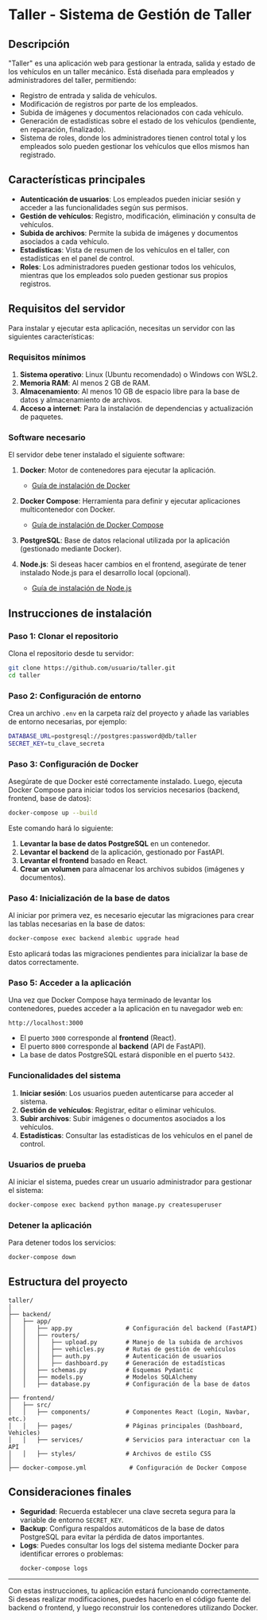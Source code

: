 # Taller - Sistema de Gestión de Taller

## Descripción

"Taller" es una aplicación web para gestionar la entrada, salida y estado de los vehículos en un taller mecánico. Está diseñada para empleados y administradores del taller, permitiendo:
- Registro de entrada y salida de vehículos.
- Modificación de registros por parte de los empleados.
- Subida de imágenes y documentos relacionados con cada vehículo.
- Generación de estadísticas sobre el estado de los vehículos (pendiente, en reparación, finalizado).
- Sistema de roles, donde los administradores tienen control total y los empleados solo pueden gestionar los vehículos que ellos mismos han registrado.

## Características principales
- **Autenticación de usuarios**: Los empleados pueden iniciar sesión y acceder a las funcionalidades según sus permisos.
- **Gestión de vehículos**: Registro, modificación, eliminación y consulta de vehículos.
- **Subida de archivos**: Permite la subida de imágenes y documentos asociados a cada vehículo.
- **Estadísticas**: Vista de resumen de los vehículos en el taller, con estadísticas en el panel de control.
- **Roles**: Los administradores pueden gestionar todos los vehículos, mientras que los empleados solo pueden gestionar sus propios registros.

## Requisitos del servidor

Para instalar y ejecutar esta aplicación, necesitas un servidor con las siguientes características:

### Requisitos mínimos
1. **Sistema operativo**: Linux (Ubuntu recomendado) o Windows con WSL2.
2. **Memoria RAM**: Al menos 2 GB de RAM.
3. **Almacenamiento**: Al menos 10 GB de espacio libre para la base de datos y almacenamiento de archivos.
4. **Acceso a internet**: Para la instalación de dependencias y actualización de paquetes.

### Software necesario

El servidor debe tener instalado el siguiente software:

1. **Docker**: Motor de contenedores para ejecutar la aplicación.
   - [Guía de instalación de Docker](https://docs.docker.com/get-docker/)
   
2. **Docker Compose**: Herramienta para definir y ejecutar aplicaciones multicontenedor con Docker.
   - [Guía de instalación de Docker Compose](https://docs.docker.com/compose/install/)

3. **PostgreSQL**: Base de datos relacional utilizada por la aplicación (gestionado mediante Docker).
   
4. **Node.js**: Si deseas hacer cambios en el frontend, asegúrate de tener instalado Node.js para el desarrollo local (opcional).
   - [Guía de instalación de Node.js](https://nodejs.org/)

## Instrucciones de instalación

### Paso 1: Clonar el repositorio

Clona el repositorio desde tu servidor:

```bash
git clone https://github.com/usuario/taller.git
cd taller
```

### Paso 2: Configuración de entorno

Crea un archivo `.env` en la carpeta raíz del proyecto y añade las variables de entorno necesarias, por ejemplo:

```bash
DATABASE_URL=postgresql://postgres:password@db/taller
SECRET_KEY=tu_clave_secreta
```

### Paso 3: Configuración de Docker

Asegúrate de que Docker esté correctamente instalado. Luego, ejecuta Docker Compose para iniciar todos los servicios necesarios (backend, frontend, base de datos):

```bash
docker-compose up --build
```

Este comando hará lo siguiente:

1. **Levantar la base de datos PostgreSQL** en un contenedor.
2. **Levantar el backend** de la aplicación, gestionado por FastAPI.
3. **Levantar el frontend** basado en React.
4. **Crear un volumen** para almacenar los archivos subidos (imágenes y documentos).

### Paso 4: Inicialización de la base de datos

Al iniciar por primera vez, es necesario ejecutar las migraciones para crear las tablas necesarias en la base de datos:

```bash
docker-compose exec backend alembic upgrade head
```

Esto aplicará todas las migraciones pendientes para inicializar la base de datos correctamente.

### Paso 5: Acceder a la aplicación

Una vez que Docker Compose haya terminado de levantar los contenedores, puedes acceder a la aplicación en tu navegador web en:

```
http://localhost:3000
```

- El puerto `3000` corresponde al **frontend** (React).
- El puerto `8000` corresponde al **backend** (API de FastAPI).
- La base de datos PostgreSQL estará disponible en el puerto `5432`.

### Funcionalidades del sistema

1. **Iniciar sesión**: Los usuarios pueden autenticarse para acceder al sistema.
2. **Gestión de vehículos**: Registrar, editar o eliminar vehículos.
3. **Subir archivos**: Subir imágenes o documentos asociados a los vehículos.
4. **Estadísticas**: Consultar las estadísticas de los vehículos en el panel de control.

### Usuarios de prueba

Al iniciar el sistema, puedes crear un usuario administrador para gestionar el sistema:

```bash
docker-compose exec backend python manage.py createsuperuser
```

### Detener la aplicación

Para detener todos los servicios:

```bash
docker-compose down
```

## Estructura del proyecto

```
taller/
│
├── backend/
│   ├── app/
│   │   ├── app.py               # Configuración del backend (FastAPI)
│   │   ├── routers/
│   │   │   ├── upload.py        # Manejo de la subida de archivos
│   │   │   ├── vehicles.py      # Rutas de gestión de vehículos
│   │   │   ├── auth.py          # Autenticación de usuarios
│   │   │   ├── dashboard.py     # Generación de estadísticas
│   │   ├── schemas.py           # Esquemas Pydantic
│   │   ├── models.py            # Modelos SQLAlchemy
│   │   ├── database.py          # Configuración de la base de datos
│
├── frontend/
│   ├── src/
│   │   ├── components/          # Componentes React (Login, Navbar, etc.)
│   │   ├── pages/               # Páginas principales (Dashboard, Vehicles)
│   │   ├── services/            # Servicios para interactuar con la API
│   │   ├── styles/              # Archivos de estilo CSS
│
├── docker-compose.yml            # Configuración de Docker Compose
```

## Consideraciones finales

- **Seguridad**: Recuerda establecer una clave secreta segura para la variable de entorno `SECRET_KEY`.
- **Backup**: Configura respaldos automáticos de la base de datos PostgreSQL para evitar la pérdida de datos importantes.
- **Logs**: Puedes consultar los logs del sistema mediante Docker para identificar errores o problemas:
  ```bash
  docker-compose logs
  ```

---

Con estas instrucciones, tu aplicación estará funcionando correctamente. Si deseas realizar modificaciones, puedes hacerlo en el código fuente del backend o frontend, y luego reconstruir los contenedores utilizando Docker.

